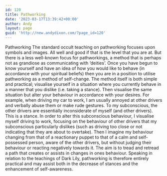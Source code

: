 ```yaml
---
id: 120
title: Pathworking
date: '2023-03-17T13:39:42+00:00'
author: Andy
layout: page
guid: 'http://new.andydixon.com/?page_id=120'
---
```


Pathworking The standard occult teaching on pathworking focuses upon symbols and images. All well and good if that is the level that you are at. But there is a less well-known focus for pathworkings, a method that is perhaps not as grandiose as communicating with ‘deities’. Once you have begun to know yourself and have an idea of how you would like to behave (in accordance with your spiritual beliefs) then you are in a position to utilise pathworking as a method of self-change. The method itself is both simple and practical; visualise yourself in a situation where you currently behave in a manner that you dislike (i.e. taking a stance). Then visualise the same situation but alter your behaviour in accordance with your desires. For example, when driving my car to work, I am usually annoyed at other drivers and verbally abuse them or make rude gestures. To my subconscious, the other drivers are essentially inconsiderate of myself (and other drivers). This is a stance. In order to alter this subconscious behaviour, I visualise myself driving to work, focusing on the behaviour of other drivers that my subconscious particularly dislikes (such as driving too close or not indicating that they are about to overtake). Then I imagine my behaviour changing from that of a reactionary puppet to that of a calm and self-possessed person, aware of the other drivers, but without judging their behaviour or reacting negatively towards it. The aim is to tread and retread a path that creates or assists in changes in ones behaviour. Speaking in relation to the teachings of Dark Lily, pathworking is therefore entirely practical and may assist both in the decrease of stances and the enhancement of self-awareness.